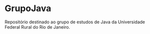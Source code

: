 GrupoJava
=========
Repositório destinado ao grupo de estudos de Java da Universidade Federal Rural do Rio de Janeiro.
